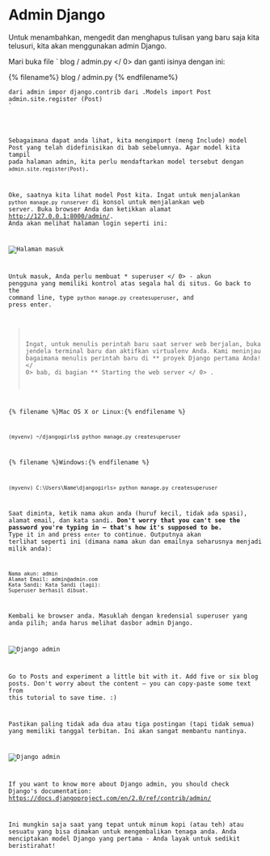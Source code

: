 # Admin Django

Untuk menambahkan, mengedit dan menghapus tulisan yang baru saja kita telusuri, kita akan menggunakan admin Django.

Mari buka file ` blog / admin.py </ 0> dan ganti isinya dengan ini:</p>

<p>{% filename%} blog / admin.py {% endfilename%}</p>

<pre><code class="python">dari admin impor django.contrib dari .Models import Post admin.site.register (Post)
`</pre> 

Sebagaimana dapat anda lihat, kita mengimport (meng Include) model Post yang telah didefinisikan di bab sebelumnya. Agar model kita tampil pada halaman admin, kita perlu mendaftarkan model tersebut dengan `admin.site.register(Post)`.

Oke, saatnya kita lihat model Post kita. Ingat untuk menjalankan `python manage.py runserver` di konsol untuk menjalankan web server. Buka browser Anda dan ketikkan alamat http://127.0.0.1:8000/admin/. Anda akan melihat halaman login seperti ini:

![Halaman masuk](images/login_page2.png)

Untuk masuk, Anda perlu membuat * superuser </ 0> - akun pengguna yang memiliki kontrol atas segala hal di situs. Go back to the command line, type `python manage.py createsuperuser`, and press enter.</p> 

> Ingat, untuk menulis perintah baru saat server web berjalan, buka jendela terminal baru dan aktifkan virtualenv Anda. Kami meninjau bagaimana menulis perintah baru di ** proyek Django pertama Anda! </ 0> bab, di bagian ** Starting the web server </ 0> .</p> </blockquote> 
> 
> {% filename %}Mac OS X or Linux:{% endfilename %}
> 
>     (myvenv) ~/djangogirls$ python manage.py createsuperuser
>     
> 
> {% filename %}Windows:{% endfilename %}
> 
>     (myvenv) C:\Users\Name\djangogirls> python manage.py createsuperuser
>     
> 
> Saat diminta, ketik nama akun anda (huruf kecil, tidak ada spasi), alamat email, dan kata sandi. **Don't worry that you can't see the password you're typing in – that's how it's supposed to be.** Type it in and press `enter` to continue. Outputnya akan terlihat seperti ini (dimana nama akun dan emailnya seharusnya menjadi milik anda):
> 
>     Nama akun: admin
>     Alamat Email: admin@admin.com
>     Kata Sandi: Kata Sandi (lagi): 
>     Superuser berhasil dibuat.
>     
> 
> Kembali ke browser anda. Masuklah dengan kredensial superuser yang anda pilih; anda harus melihat dasbor admin Django.
> 
> ![Django admin](images/django_admin3.png)
> 
> Go to Posts and experiment a little bit with it. Add five or six blog posts. Don't worry about the content – you can copy-paste some text from this tutorial to save time. :)
> 
> Pastikan paling tidak ada dua atau tiga postingan (tapi tidak semua) yang memiliki tanggal terbitan. Ini akan sangat membantu nantinya.
> 
> ![Django admin](images/edit_post3.png)
> 
> If you want to know more about Django admin, you should check Django's documentation: https://docs.djangoproject.com/en/2.0/ref/contrib/admin/
> 
> Ini mungkin saja saat yang tepat untuk minum kopi (atau teh) atau sesuatu yang bisa dimakan untuk mengembalikan tenaga anda. Anda menciptakan model Django yang pertama - Anda layak untuk sedikit beristirahat!